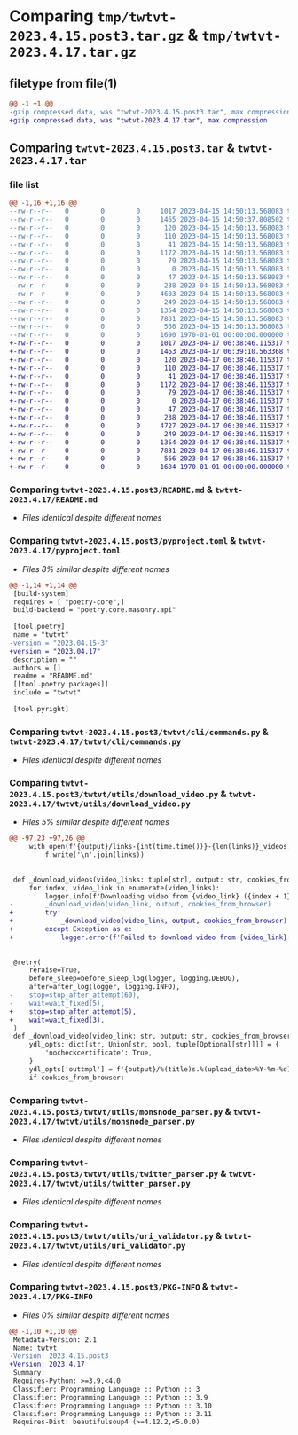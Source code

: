 # Comparing `tmp/twtvt-2023.4.15.post3.tar.gz` & `tmp/twtvt-2023.4.17.tar.gz`

## filetype from file(1)

```diff
@@ -1 +1 @@
-gzip compressed data, was "twtvt-2023.4.15.post3.tar", max compression
+gzip compressed data, was "twtvt-2023.4.17.tar", max compression
```

## Comparing `twtvt-2023.4.15.post3.tar` & `twtvt-2023.4.17.tar`

### file list

```diff
@@ -1,16 +1,16 @@
--rw-r--r--   0        0        0     1017 2023-04-15 14:50:13.568083 twtvt-2023.4.15.post3/README.md
--rw-r--r--   0        0        0     1465 2023-04-15 14:50:37.808502 twtvt-2023.4.15.post3/pyproject.toml
--rw-r--r--   0        0        0      120 2023-04-15 14:50:13.568083 twtvt-2023.4.15.post3/twtvt/__init__.py
--rw-r--r--   0        0        0      110 2023-04-15 14:50:13.568083 twtvt-2023.4.15.post3/twtvt/__main__.py
--rw-r--r--   0        0        0       41 2023-04-15 14:50:13.568083 twtvt-2023.4.15.post3/twtvt/cli/__init__.py
--rw-r--r--   0        0        0     1172 2023-04-15 14:50:13.568083 twtvt-2023.4.15.post3/twtvt/cli/commands.py
--rw-r--r--   0        0        0       79 2023-04-15 14:50:13.568083 twtvt-2023.4.15.post3/twtvt/main.py
--rw-r--r--   0        0        0        0 2023-04-15 14:50:13.568083 twtvt-2023.4.15.post3/twtvt/tests/__init__.py
--rw-r--r--   0        0        0       47 2023-04-15 14:50:13.568083 twtvt-2023.4.15.post3/twtvt/tests/sample_test.py
--rw-r--r--   0        0        0      238 2023-04-15 14:50:13.568083 twtvt-2023.4.15.post3/twtvt/utils/__init__.py
--rw-r--r--   0        0        0     4603 2023-04-15 14:50:13.568083 twtvt-2023.4.15.post3/twtvt/utils/download_video.py
--rw-r--r--   0        0        0      249 2023-04-15 14:50:13.568083 twtvt-2023.4.15.post3/twtvt/utils/logger.py
--rw-r--r--   0        0        0     1354 2023-04-15 14:50:13.568083 twtvt-2023.4.15.post3/twtvt/utils/monsnode_parser.py
--rw-r--r--   0        0        0     7831 2023-04-15 14:50:13.568083 twtvt-2023.4.15.post3/twtvt/utils/twitter_parser.py
--rw-r--r--   0        0        0      566 2023-04-15 14:50:13.568083 twtvt-2023.4.15.post3/twtvt/utils/uri_validator.py
--rw-r--r--   0        0        0     1690 1970-01-01 00:00:00.000000 twtvt-2023.4.15.post3/PKG-INFO
+-rw-r--r--   0        0        0     1017 2023-04-17 06:38:46.115317 twtvt-2023.4.17/README.md
+-rw-r--r--   0        0        0     1463 2023-04-17 06:39:10.563368 twtvt-2023.4.17/pyproject.toml
+-rw-r--r--   0        0        0      120 2023-04-17 06:38:46.115317 twtvt-2023.4.17/twtvt/__init__.py
+-rw-r--r--   0        0        0      110 2023-04-17 06:38:46.115317 twtvt-2023.4.17/twtvt/__main__.py
+-rw-r--r--   0        0        0       41 2023-04-17 06:38:46.115317 twtvt-2023.4.17/twtvt/cli/__init__.py
+-rw-r--r--   0        0        0     1172 2023-04-17 06:38:46.115317 twtvt-2023.4.17/twtvt/cli/commands.py
+-rw-r--r--   0        0        0       79 2023-04-17 06:38:46.115317 twtvt-2023.4.17/twtvt/main.py
+-rw-r--r--   0        0        0        0 2023-04-17 06:38:46.115317 twtvt-2023.4.17/twtvt/tests/__init__.py
+-rw-r--r--   0        0        0       47 2023-04-17 06:38:46.115317 twtvt-2023.4.17/twtvt/tests/sample_test.py
+-rw-r--r--   0        0        0      238 2023-04-17 06:38:46.115317 twtvt-2023.4.17/twtvt/utils/__init__.py
+-rw-r--r--   0        0        0     4727 2023-04-17 06:38:46.115317 twtvt-2023.4.17/twtvt/utils/download_video.py
+-rw-r--r--   0        0        0      249 2023-04-17 06:38:46.115317 twtvt-2023.4.17/twtvt/utils/logger.py
+-rw-r--r--   0        0        0     1354 2023-04-17 06:38:46.115317 twtvt-2023.4.17/twtvt/utils/monsnode_parser.py
+-rw-r--r--   0        0        0     7831 2023-04-17 06:38:46.115317 twtvt-2023.4.17/twtvt/utils/twitter_parser.py
+-rw-r--r--   0        0        0      566 2023-04-17 06:38:46.115317 twtvt-2023.4.17/twtvt/utils/uri_validator.py
+-rw-r--r--   0        0        0     1684 1970-01-01 00:00:00.000000 twtvt-2023.4.17/PKG-INFO
```

### Comparing `twtvt-2023.4.15.post3/README.md` & `twtvt-2023.4.17/README.md`

 * *Files identical despite different names*

### Comparing `twtvt-2023.4.15.post3/pyproject.toml` & `twtvt-2023.4.17/pyproject.toml`

 * *Files 8% similar despite different names*

```diff
@@ -1,14 +1,14 @@
 [build-system]
 requires = [ "poetry-core",]
 build-backend = "poetry.core.masonry.api"
 
 [tool.poetry]
 name = "twtvt"
-version = "2023.04.15-3"
+version = "2023.04.17"
 description = ""
 authors = []
 readme = "README.md"
 [[tool.poetry.packages]]
 include = "twtvt"
 
 [tool.pyright]
```

### Comparing `twtvt-2023.4.15.post3/twtvt/cli/commands.py` & `twtvt-2023.4.17/twtvt/cli/commands.py`

 * *Files identical despite different names*

### Comparing `twtvt-2023.4.15.post3/twtvt/utils/download_video.py` & `twtvt-2023.4.17/twtvt/utils/download_video.py`

 * *Files 5% similar despite different names*

```diff
@@ -97,23 +97,26 @@
     with open(f'{output}/links-{int(time.time())}-{len(links)}_videos.txt', 'w') as f:
         f.write('\n'.join(links))
 
 
 def _download_videos(video_links: tuple[str], output: str, cookies_from_browser: Optional[str]):
     for index, video_link in enumerate(video_links):
         logger.info(f'Downloading video from {video_link} ({index + 1}/{len(video_links)})')
-        _download_video(video_link, output, cookies_from_browser)
+        try:
+            _download_video(video_link, output, cookies_from_browser)
+        except Exception as e:
+            logger.error(f'Failed to download video from {video_link}: {e}')
 
 
 @retry(
     reraise=True,
     before_sleep=before_sleep_log(logger, logging.DEBUG),
     after=after_log(logger, logging.INFO),
-    stop=stop_after_attempt(60),
-    wait=wait_fixed(5),
+    stop=stop_after_attempt(5),
+    wait=wait_fixed(3),
 )
 def _download_video(video_link: str, output: str, cookies_from_browser: Optional[str]):
     ydl_opts: dict[str, Union[str, bool, tuple[Optional[str]]]] = {
         'nocheckcertificate': True,
     }
     ydl_opts['outtmpl'] = f'{output}/%(title)s.%(upload_date>%Y-%m-%d)s.%(id)s.%(ext)s'
     if cookies_from_browser:
```

### Comparing `twtvt-2023.4.15.post3/twtvt/utils/monsnode_parser.py` & `twtvt-2023.4.17/twtvt/utils/monsnode_parser.py`

 * *Files identical despite different names*

### Comparing `twtvt-2023.4.15.post3/twtvt/utils/twitter_parser.py` & `twtvt-2023.4.17/twtvt/utils/twitter_parser.py`

 * *Files identical despite different names*

### Comparing `twtvt-2023.4.15.post3/twtvt/utils/uri_validator.py` & `twtvt-2023.4.17/twtvt/utils/uri_validator.py`

 * *Files identical despite different names*

### Comparing `twtvt-2023.4.15.post3/PKG-INFO` & `twtvt-2023.4.17/PKG-INFO`

 * *Files 0% similar despite different names*

```diff
@@ -1,10 +1,10 @@
 Metadata-Version: 2.1
 Name: twtvt
-Version: 2023.4.15.post3
+Version: 2023.4.17
 Summary: 
 Requires-Python: >=3.9,<4.0
 Classifier: Programming Language :: Python :: 3
 Classifier: Programming Language :: Python :: 3.9
 Classifier: Programming Language :: Python :: 3.10
 Classifier: Programming Language :: Python :: 3.11
 Requires-Dist: beautifulsoup4 (>=4.12.2,<5.0.0)
```

